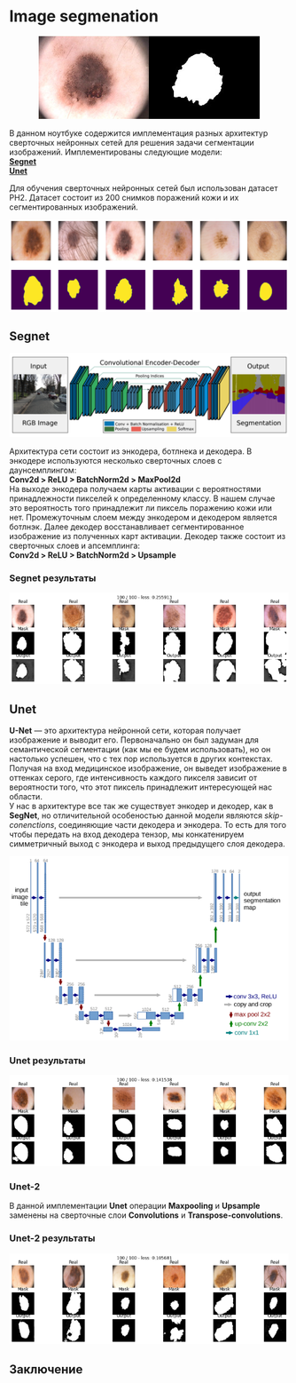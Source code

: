 # Image segmenation

<p align="middle">
	<img src="/assets/example.png">
</p>

В данном ноутбуке содержится имплементация разных архитектур сверточных нейронных сетей для решения задачи сегментации изображений.
Имплементированы следующие модели:
<br>
**[Segnet](https://arxiv.org/pdf/1511.00561.pdf)**
<br>
**[Unet](https://arxiv.org/pdf/1505.04597.pdf)**
<br>

Для обучения сверточных нейронных сетей был использован датасет PH2. Датасет состоит из 200 снимков поражений кожи и их сегментированных изображений.

<img src="/assets/dataset_sample.png">

## Segnet
<p align="middle">
	<img src="/assets/segnet.png">
</p>

Архитектура сети состоит из энкодера, ботлнека и декодера. В энкодере используются несколько сверточных слоев с даунсемплингом:
<br>
**Conv2d > ReLU > BatchNorm2d > MaxPool2d**
<br>
На выходе энкодера получаем карты активации с вероятностями принадлежности пикселей к определенному классу. В нашем случае это вероятность того принадлежит ли пиксель поражению кожи или нет. Промежуточным слоем между энкодером и декодером является ботлнэк. Далее декодер восстанавливает сегментированное изображение из полученных карт активации. Декодер также состоит из сверточных слоев и апсемплинга:
<br>
**Сonv2d > ReLU > BatchNorm2d > Upsample**

### Segnet результаты

<p align="middle">
	<img src="/assets/segnet_res.png">
</p>

## Unet

**U-Net** — это архитектура нейронной сети, которая получает изображение и выводит его. Первоначально он был задуман для семантической сегментации (как мы ее будем использовать), но он настолько успешен, что с тех пор используется в других контекстах. Получая на вход медицинское изображение, он выведет изображение в оттенках серого, где интенсивность каждого пикселя зависит от вероятности того, что этот пиксель принадлежит интересующей нас области.
<br>
У нас в архитектуре все так же существует энкодер и декодер, как в **SegNet**, но отличительной особеностью данной модели являются *skip-conenctions*, соединяющие части декодера и энкодера. То есть для того чтобы передать на вход декодера тензор, мы конкатенируем симметричный выход с энкодера и выход предыдущего слоя декодера.

<p align="middle">
	<img src="/assets/unet.png">
</p>

### Unet результаты
<p align="middle">
	<img src="/assets/unet_res.png">
</p>

### Unet-2
В данной имплементации **Unet** операции **Maxpooling** и **Upsample** заменены на сверточные слои **Convolutions** и **Transpose-convolutions**.


### Unet-2 результаты
<p align="middle">
	<img src="/assets/unet2_res.png">
</p>

## Заключение
